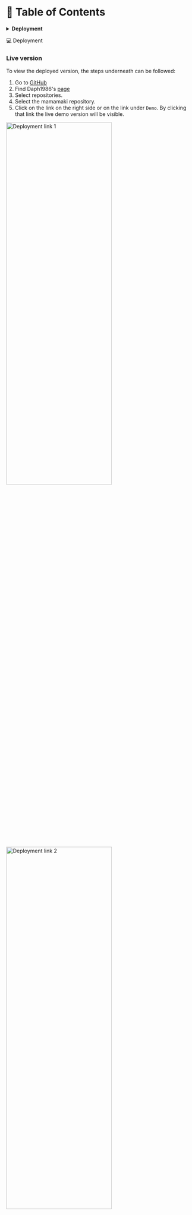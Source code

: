 :open_file_folder: Table of Contents
======

**<details><summary>Deployment</summary>**
* [**_Live version_**](#live-version)
* [**_Run local_**](#run-local)
* [**_Heroku_**](#heroku)
* [**_Setting EmailJS up_**](#setting-emailjs-up)
</details>

:computer: Deployment

### Live version

To view the deployed version, the steps underneath can be followed:

1. Go to [GitHub](https://github.com/)
2. Find Daph1986's [page](https://github.com/Daph1986)
3. Select repositories.
4. Select the mamamaki repository.
5. Click on the link on the right side or on the link under `Demo`.
By clicking that link the live demo version will be visible. <br>

<img src="../static/readme_images/deployment_link_1.png" alt="Deployment link 1" width="75%" height="50%"/>
<img src="../static/readme_images/deployment_link_2.png" alt="Deployment link 2" width="75%" height="50%"/>

<div align="right"><a href="#top">🔝</a></div>

### Run local

If you would like to run this website locally you can clone this repository in an IDE such as VSCode. Make sure that `PIP3`, `Flask`, `Python3` and `Git` are installed. Set up your account for [MongoDB Atlas](https://www.mongodb.com/cloud/atlas), how to do that you can see [here](https://docs.atlas.mongodb.com/).
You can clone it by following the next steps: <br>

1. Log in at [GitHub](https://github.com/) 
2. Find Daph1986's [page](https://github.com/Daph1986)
3. Select repositories.
4. Select the `mamamaki` repository.
5. Click on the `Code` button. <br>
<img src="../static/readme_images/run_local_1.png" alt="Run local 1" width="75%" height="50%"/> <br>

6. Copy the URL.
7. Open VScode or your preferred IDE, open the file or folder in which you want to use the project and open a CLI terminal.
8. Put the following command in the CLI terminal:

``` 
git clone https://github.com/Daph1986/mamamaki.git
``` 

9. Press enter, and the clone will be created.
10. Create a new `Cluster` and a new `Database` in your MongoDB account.
In this case the database is called `mamamaki_recipe_manager`, two collections are used:<br>
<img src="../static/readme_images/db_1.png" alt="MongoDB 1" width="25%" height="25%"/> <br> 
and they are filled out like this:<br> 
<img src="../static/readme_images/db_2.png" alt="MongoDB 1" width="75%" height="75%"/>
<img src="../static/readme_images/db_3.png" alt="MongoDB 1" width="75%" height="75%"/>

11. Create an `env.py` file, type
```
touch env.py
```
in the CLI terminal, use this file for storing your variables. It should contain this:
```
import os

os.environ.setdefault("IP", "value")
os.environ.setdefault("PORT", "value")
os.environ.setdefault("SECRET_KEY", "value")
os.environ.setdefault("MONGO_URI", "value")
os.environ.setdefault("MONGO_DBNAME", "value")
```
For `IP` you can use `0.0.0.0`, for `PORT` you can use `5000` for `SECRET_KEY` you can make up your own password or use [RandomKeygen](https://randomkeygen.com/) to generate a password. The `MONGO_URI` and `MONGO_DBNAME` values you can find in your MongoDB account.
Your `MONGO_DBNAME` is here:<br>
<img src="../static/readme_images/mongo_db_1.png" alt="MongoDB 1" width="75%" height="50%"/> <br>
The `MONGO_URI` you'll find when you click `Clusters` and then `Connect`.
<img src="../static/readme_images/mongo_db_2.png" alt="MongoDB 2" width="75%" height="50%"/> <br>
Choose the option in the middle<br>
<img src="../static/readme_images/mongo_db_3.png" alt="MongoDB 3" width="75%" height="50%"/> <br>
Set it to `Python` and version `3.6 or later`. Copy the code you see here:<br>
<img src="../static/readme_images/mongo_db_4.png" alt="MongoDB 4" width="75%" height="50%"/> <br>
Replace the password with your own and replace the database name for your own.
For more information about MongoDB Atlas, you can look [here](https://docs.atlas.mongodb.com/).

12. Create a `.gitignore` file type
```
touch .gitignore
```
in the CLI terminal, this file is to make sure that the variables of the `env.py` are not being published. It should contain:
```
env.py
__pycache__/

```
13. You can now run the app by tying:
```
python3 app.py
```
in the CLI terminal. It will show ` * Running on http://192.168.1.170:5000/ (Press CTRL+C to quit)` in the terminal, you can visit the website by pressing the link holding the CTRL or COMMAND button, depending on if you are using a Windows or IOS system.

<div align="right"><a href="#top">🔝</a></div>

### Heroku

To create a live version of the website VSCode was used together with Heroku.
To deploy the website with Heroku the following steps were made:

1. Create a `requirement.txt` and `Procfile` file by typing `pip3 freeze --local > requirements.txt` and then `echo web: python app.py >Procfile` in the CLI terminal.
2. Make sure that these files are committed, added and pushed to your GitHub repository.
3. Log in or create an account on [Heroku](https://www.heroku.com) and create a new app by clicking the button.<br>
<img src="../static/readme_images/heroku_deployment_1.png" alt="Deployment to Heroku 1" width="75%" height="50%"/>

4. Give the app a name in all lowercase letters and set `Choose a region` to Europe, click on create app.<br>
<img src="../static/readme_images/heroku_deployment_2.png" alt="Deployment to Heroku 2" width="75%" height="50%"/>

5. On your app dashboard click deploy and select `GitHub`, connect it to your GitHub respository. Don't click `Enable Automatic Deploys` yet. <br>
<img src="../static/readme_images/heroku_deployment_3.png" alt="Deployment to Heroku 3" width="75%" height="50%"/>

6. Click on `Settings` and then `Reveal Config Vars`. <br>
<img src="../static/readme_images/heroku_deployment_4.png" alt="Deployment to Heroku 4" width="75%" height="50%"/>

7. Fill in the vars with your own username, password, database name and secretkey which you have in your `env.py` file: <br>

| Key | Value |
 --- | ---
IP | 0.0.0.0
MONGO_DBNAME | `<your_mongodb_database_name>`
MONGO_URI | `mongodb+srv://<username>:<password>@myfirstcluster.z7l4s.mongodb.net/<database_name>?retryWrites=true&w=majority`
PORT | 5000
SECRET_KEY | `<your_secret_key>`

For more information about your MONGO_URI in MongoDB Atlas you can look [here](https://docs.atlas.mongodb.com/).
<br>

8. Now click on `Enable Automatic Deploys` and then `Deploy Branch`
9. This can take a little bit, when it's ready you should see something like this:<br>
<img src="../static/readme_images/heroku_deployment_5.png" alt="Deployment to Heroku 5" width="75%" height="50%"/>
You can click the view button to launch your app.

<div align="right"><a href="#top">🔝</a></div>

### Setting EmailJS up

1. Go to [EmailJS](https://www.emailjs.com/) sign into your existing account or sign up to create an account.
2. Click on `Email Services` and then `Add New Service`. <br>
<img src="../static/readme_images/emailjs_1.png" alt="Set up EmailJS" width="50%" height="50%"/>
3. Save and click on `Email Templates`. <br>
<img src="../static/readme_images/emailjs_2.png" alt="EmailJS new template" width="50%" height="50%"/>
4. Make a template and give it the id names of `send contact mail` to ensure they work with the function in this code. <br>
<img src="../static/readme_images/emailjs_3.png" alt="Template settings" width="50%" height="50%"/>
5. Copy the service id as shown at step 2.<br>
6. Replace the id in the code for your own id. <br>
<img src="../static/readme_images/scriptjs.png" alt="JS file" width="50%" height="50%"/>
7. Go to `Integration` and copy the user id and replace your id for the id in the JavaScript file.<br>
<img src="../static/readme_images/integration.png" alt="Integration" width="50%" height="50%"/>
8. The EmailJS service is set up and everything should work.

<div align="right"><a href="#top">🔝</a></div>